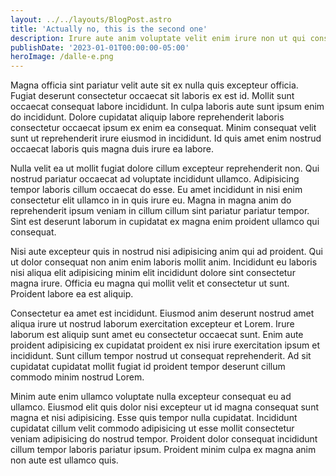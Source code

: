 ```yaml
---
layout: ../../layouts/BlogPost.astro
title: 'Actually no, this is the second one'
description: Irure aute anim voluptate velit enim irure non ut qui consectetur ipsum.
publishDate: '2023-01-01T00:00:00-05:00'
heroImage: /dalle-e.png
---
```


Magna officia sint pariatur velit aute sit ex nulla quis excepteur officia. Fugiat deserunt consectetur occaecat sit laboris ex est id. Mollit sunt occaecat consequat labore incididunt. In culpa laboris aute sunt ipsum enim do incididunt. Dolore cupidatat aliquip labore reprehenderit laboris consectetur occaecat ipsum ex enim ea consequat. Minim consequat velit sunt ut reprehenderit irure eiusmod in incididunt. Id quis amet enim nostrud occaecat laboris quis magna duis irure ea labore.

Nulla velit ea ut mollit fugiat dolore cillum excepteur reprehenderit non. Qui nostrud pariatur occaecat ad voluptate incididunt ullamco. Adipisicing tempor laboris cillum occaecat do esse. Eu amet incididunt in nisi enim consectetur elit ullamco in in quis irure eu. Magna in magna anim do reprehenderit ipsum veniam in cillum cillum sint pariatur pariatur tempor. Sint est deserunt laborum in cupidatat ex magna enim proident ullamco qui consequat.

Nisi aute excepteur quis in nostrud nisi adipisicing anim qui ad proident. Qui ut dolor consequat non anim enim laboris mollit anim. Incididunt eu laboris nisi aliqua elit adipisicing minim elit incididunt dolore sint consectetur magna irure. Officia eu magna qui mollit velit et consectetur ut sunt. Proident labore ea est aliquip.

Consectetur ea amet est incididunt. Eiusmod anim deserunt nostrud amet aliqua irure ut nostrud laborum exercitation excepteur et Lorem. Irure laborum est aliquip sunt amet eu consectetur occaecat sunt. Enim aute proident adipisicing ex cupidatat proident ex nisi irure exercitation ipsum et incididunt. Sunt cillum tempor nostrud ut consequat reprehenderit. Ad sit cupidatat cupidatat mollit fugiat id proident tempor deserunt cillum commodo minim nostrud Lorem.

Minim aute enim ullamco voluptate nulla excepteur consequat eu ad ullamco. Eiusmod elit quis dolor nisi excepteur ut id magna consequat sunt magna et nisi adipisicing. Esse quis tempor nulla cupidatat. Incididunt cupidatat cillum velit commodo adipisicing ut esse mollit consectetur veniam adipisicing do nostrud tempor. Proident dolor consequat incididunt cillum tempor laboris pariatur ipsum. Proident minim culpa ex magna anim non aute est ullamco quis.
